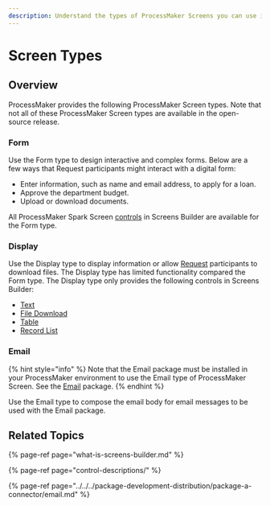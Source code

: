 ```yaml
---
description: Understand the types of ProcessMaker Screens you can use in Screens Builder.
---
```


# Screen Types

## Overview

ProcessMaker provides the following ProcessMaker Screen types. Note that not all of these ProcessMaker Screen types are available in the open-source release.

### Form

Use the Form type to design interactive and complex forms. Below are a few ways that Request participants might interact with a digital form:

* Enter information, such as name and email address, to apply for a loan.
* Approve the department budget.
* Upload or download documents.

All ProcessMaker Spark Screen [controls](control-descriptions/) in Screens Builder are available for the Form type.

### Display

Use the Display type to display information or allow [Request](../../../using-processmaker/requests/what-is-a-request.md) participants to download files. The Display type has limited functionality compared the Form type. The Display type only provides the following controls in Screens Builder:

* [Text](control-descriptions/textarea-control-settings.md)
* [File Download](control-descriptions/file-download-control-settings.md)
* [Table](control-descriptions/multi-column-button-control-settings.md)
* [Record List](control-descriptions/record-list-control-settings.md)

### Email

{% hint style="info" %}
Note that the Email package must be installed in your ProcessMaker environment to use the Email type of ProcessMaker Screen. See the [Email](../../../package-development-distribution/package-a-connector/email.md) package.
{% endhint %}

Use the Email type to compose the email body for email messages to be used with the Email package.

## Related Topics

{% page-ref page="what-is-screens-builder.md" %}

{% page-ref page="control-descriptions/" %}

{% page-ref page="../../../package-development-distribution/package-a-connector/email.md" %}

